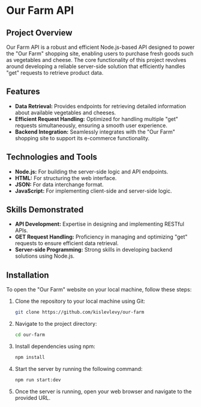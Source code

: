 # Our Farm API

## Project Overview

Our Farm API is a robust and efficient Node.js-based API designed to power the "Our Farm" shopping site, enabling users to purchase fresh goods such as vegetables and cheese. The core functionality of this project revolves around developing a reliable server-side solution that efficiently handles "get" requests to retrieve product data.

## Features

- **Data Retrieval:** Provides endpoints for retrieving detailed information about available vegetables and cheeses.
- **Efficient Request Handling:** Optimized for handling multiple "get" requests simultaneously, ensuring a smooth user experience.
- **Backend Integration:** Seamlessly integrates with the "Our Farm" shopping site to support its e-commerce functionality.

## Technologies and Tools

- **Node.js:** For building the server-side logic and API endpoints.
- **HTML:** For structuring the web interface.
- **JSON:** For data interchange format.
- **JavaScript:** For implementing client-side and server-side logic.

## Skills Demonstrated

- **API Development:** Expertise in designing and implementing RESTful APIs.
- **GET Request Handling:** Proficiency in managing and optimizing "get" requests to ensure efficient data retrieval.
- **Server-side Programming:** Strong skills in developing backend solutions using Node.js.

## Installation

To open the "Our Farm" website on your local machine, follow these steps:

1. Clone the repository to your local machine using Git:

   ```bash
   git clone https://github.com/kislevlevy/our-farm
   ```

2. Navigate to the project directory:

   ```bash
   cd our-farm
   ```

3. Install dependencies using npm:

   ```bash
   npm install
   ```

4. Start the server by running the following command:

   ```bash
   npm run start:dev
   ```

5. Once the server is running, open your web browser and navigate to the provided URL.
